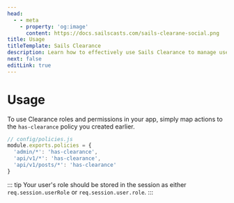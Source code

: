 ```yaml
---
head:
  - - meta
    - property: 'og:image'
      content: https://docs.sailscasts.com/sails-clearane-social.png
title: Usage
titleTemplate: Sails Clearance
description: Learn how to effectively use Sails Clearance to manage user authentication and authorization in your Sails.js applications.
next: false
editLink: true
---
```


# Usage

To use Clearance roles and permissions in your app, simply map actions to the `has-clearance` policy you created earlier.

```js
// config/policies.js
module.exports.policies = {
  'admin/*': 'has-clearance',
  'api/v1/*': 'has-clearance',
  'api/v1/posts/*': 'has-clearance'
}
```

::: tip
Your user's role should be stored in the session as either `req.session.userRole` or `req.session.user.role`.
:::
